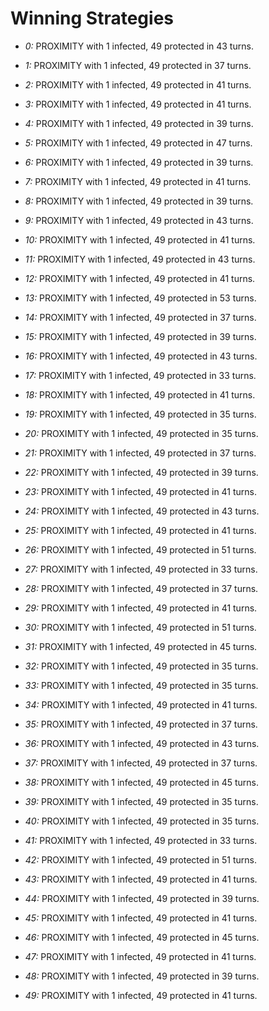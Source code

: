 # Winning Strategies

* _0:_ PROXIMITY with 1 infected, 49 protected in 43 turns.


* _1:_ PROXIMITY with 1 infected, 49 protected in 37 turns.


* _2:_ PROXIMITY with 1 infected, 49 protected in 41 turns.


* _3:_ PROXIMITY with 1 infected, 49 protected in 41 turns.


* _4:_ PROXIMITY with 1 infected, 49 protected in 39 turns.


* _5:_ PROXIMITY with 1 infected, 49 protected in 47 turns.


* _6:_ PROXIMITY with 1 infected, 49 protected in 39 turns.


* _7:_ PROXIMITY with 1 infected, 49 protected in 41 turns.


* _8:_ PROXIMITY with 1 infected, 49 protected in 39 turns.


* _9:_ PROXIMITY with 1 infected, 49 protected in 43 turns.


* _10:_ PROXIMITY with 1 infected, 49 protected in 41 turns.


* _11:_ PROXIMITY with 1 infected, 49 protected in 43 turns.


* _12:_ PROXIMITY with 1 infected, 49 protected in 41 turns.


* _13:_ PROXIMITY with 1 infected, 49 protected in 53 turns.


* _14:_ PROXIMITY with 1 infected, 49 protected in 37 turns.


* _15:_ PROXIMITY with 1 infected, 49 protected in 39 turns.


* _16:_ PROXIMITY with 1 infected, 49 protected in 43 turns.


* _17:_ PROXIMITY with 1 infected, 49 protected in 33 turns.


* _18:_ PROXIMITY with 1 infected, 49 protected in 41 turns.


* _19:_ PROXIMITY with 1 infected, 49 protected in 35 turns.


* _20:_ PROXIMITY with 1 infected, 49 protected in 35 turns.


* _21:_ PROXIMITY with 1 infected, 49 protected in 37 turns.


* _22:_ PROXIMITY with 1 infected, 49 protected in 39 turns.


* _23:_ PROXIMITY with 1 infected, 49 protected in 41 turns.


* _24:_ PROXIMITY with 1 infected, 49 protected in 43 turns.


* _25:_ PROXIMITY with 1 infected, 49 protected in 41 turns.


* _26:_ PROXIMITY with 1 infected, 49 protected in 51 turns.


* _27:_ PROXIMITY with 1 infected, 49 protected in 33 turns.


* _28:_ PROXIMITY with 1 infected, 49 protected in 37 turns.


* _29:_ PROXIMITY with 1 infected, 49 protected in 41 turns.


* _30:_ PROXIMITY with 1 infected, 49 protected in 51 turns.


* _31:_ PROXIMITY with 1 infected, 49 protected in 45 turns.


* _32:_ PROXIMITY with 1 infected, 49 protected in 35 turns.


* _33:_ PROXIMITY with 1 infected, 49 protected in 35 turns.


* _34:_ PROXIMITY with 1 infected, 49 protected in 41 turns.


* _35:_ PROXIMITY with 1 infected, 49 protected in 37 turns.


* _36:_ PROXIMITY with 1 infected, 49 protected in 43 turns.


* _37:_ PROXIMITY with 1 infected, 49 protected in 37 turns.


* _38:_ PROXIMITY with 1 infected, 49 protected in 45 turns.


* _39:_ PROXIMITY with 1 infected, 49 protected in 35 turns.


* _40:_ PROXIMITY with 1 infected, 49 protected in 35 turns.


* _41:_ PROXIMITY with 1 infected, 49 protected in 33 turns.


* _42:_ PROXIMITY with 1 infected, 49 protected in 51 turns.


* _43:_ PROXIMITY with 1 infected, 49 protected in 41 turns.


* _44:_ PROXIMITY with 1 infected, 49 protected in 39 turns.


* _45:_ PROXIMITY with 1 infected, 49 protected in 41 turns.


* _46:_ PROXIMITY with 1 infected, 49 protected in 45 turns.


* _47:_ PROXIMITY with 1 infected, 49 protected in 41 turns.


* _48:_ PROXIMITY with 1 infected, 49 protected in 39 turns.


* _49:_ PROXIMITY with 1 infected, 49 protected in 41 turns.


